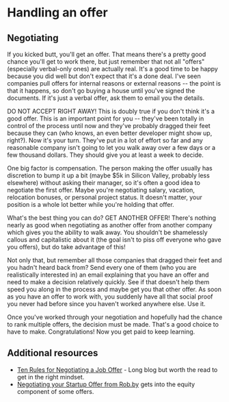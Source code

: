 # Handling an offer

## Negotiating

If you kicked butt, you'll get an offer. That means there's a pretty good chance you'll get to work there, but just remember that not all "offers" \(especially verbal-only ones\) are actually real. It's a good time to be happy because you did well but don't expect that it's a done deal. I've seen companies pull offers for internal reasons or external reasons -- the point is that it happens, so don't go buying a house until you've signed the documents. If it's just a verbal offer, ask them to email you the details.

DO NOT ACCEPT RIGHT AWAY! This is doubly true if you don't think it's a good offer. This is an important point for you -- they've been totally in control of the process until now and they've probably dragged their feet because they can \(who knows, an even better developer might show up, right?\). Now it's your turn. They've put in a lot of effort so far and any reasonable company isn't going to let you walk away over a few days or a few thousand dollars. They should give you at least a week to decide.

One big factor is compensation. The person making the offer usually has discretion to bump it up a bit \(maybe $5k in Silicon Valley, probably less elsewhere\) without asking their manager, so it's often a good idea to negotiate the first offer. Maybe you're negotiating salary, vacation, relocation bonuses, or personal project status. It doesn't matter, your position is a whole lot better while you're holding that offer.

What's the best thing you can do? GET ANOTHER OFFER! There's nothing nearly as good when negotiating as another offer from another company which gives you the ability to walk away. You shouldn't be shamelessly callous and capitalistic about it \(the goal isn't to piss off everyone who gave you offers\), but do take advantage of this!

Not only that, but remember all those companies that dragged their feet and you hadn't heard back from? Send every one of them \(who you are realistically interested in\) an email explaining that you have an offer and need to make a decision relatively quickly. See if that doesn't help them speed you along in the process and maybe get you that other offer. As soon as you have an offer to work with, you suddenly have all that social proof you never had before since you haven't worked anywhere else. Use it.

Once you've worked through your negotiation and hopefully had the chance to rank multiple offers, the decision must be made. That's a good choice to have to make. Congratulations! Now you get paid to keep learning.

## Additional resources

* [Ten Rules for Negotiating a Job Offer](https://haseebq.com/my-ten-rules-for-negotiating-a-job-offer/) - Long blog but worth the read to get in the right mindset.
* [Negotiating your Startup Offer from Rob.by](https://web.archive.org/web/20180626035838/http://rob.by/2013/negotiating-your-startup-job-offer/) gets into the equity component of some offers.

